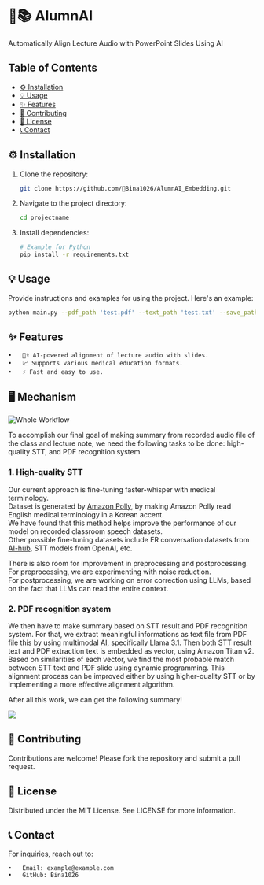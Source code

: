 # 🧠📚 AlumnAI

Automatically Align Lecture Audio with PowerPoint Slides Using AI

## Table of Contents

- [⚙️ Installation](#⚙️-installation)
- [💡 Usage](#💡-usage)
- [✨ Features](#✨-features)
- [🤝 Contributing](#🤝-contributing)
- [📜 License](#📜-license)
- [📞 Contact](#📞-contact)

## ⚙️ Installation

1. Clone the repository:
    ```bash
    git clone https://github.com/Bina1026/AlumnAI_Embedding.git
    ```
2. Navigate to the project directory:
    ```bash
    cd projectname
    ```
3. Install dependencies:
    ```bash
    # Example for Python
    pip install -r requirements.txt
    ```

## 💡 Usage

Provide instructions and examples for using the project. Here's an example:

```bash
python main.py --pdf_path 'test.pdf' --text_path 'test.txt' --save_path 'output.json'
```
## ✨ Features

	•	🧑‍⚕️ AI-powered alignment of lecture audio with slides.
	•	📈 Supports various medical education formats.
	•	⚡ Fast and easy to use.

## 🖥️ Mechanism

![Whole Workflow](./workflow.png)

To accomplish our final goal of making summary from recorded audio file of the class and lecture note, we need the following tasks to be done: high-quality STT, and PDF recognition system

### 1. High-quality STT
Our current approach is fine-tuning faster-whisper with medical terminology.  
Dataset is generated by [Amazon Polly](https://aws.amazon.com/polly/), by making Amazon Polly read English medical terminology in a Korean accent.  
We have found that this method helps improve the performance of our model on recorded classroom speech datasets.  
Other possible fine-tuning datasets include ER conversation datasets from [AI-hub](https://www.aihub.or.kr/), STT models from OpenAI, etc.  

There is also room for improvement in preprocessing and postprocessing.  
For preprocessing, we are experimenting with noise reduction.  
For postprocessing, we are working on error correction using LLMs, based on the fact that LLMs can read the entire context.

### 2. PDF recognition system
We then have to make summary based on STT result and PDF recognition system.
For that, we extract meaningful informations as text file from PDF file this by using multimodal AI, specifically Llama 3.1.
Then both STT result text and PDF extraction text is embedded as vector, using Amazon Titan v2.
Based on similarities of each vector, we find the most probable match between STT text and PDF slide using dynamic programming.
This alignment process can be improved either by using higher-quality STT or by implementing a more effective alignment algorithm.

After all this work, we can get the following summary!

![](./demo.png)

## 🤝 Contributing

Contributions are welcome! Please fork the repository and submit a pull request.

## 📜 License

Distributed under the MIT License. See LICENSE for more information.

## 📞 Contact

For inquiries, reach out to:

	•	Email: example@example.com
	•	GitHub: Bina1026

